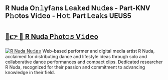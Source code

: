 ## R Nuda O𝚗𝚕yf𝚊ns L𝚎a𝚔ed N𝚞𝚍es - Part-KNV P𝚑𝚘tos Vi𝚍𝚎o - H𝚘𝚝 Part L𝚎a𝚔s UEUS5

# <h2><a href="http://kfe1ayd.oniu.top/?m=R+Nuda">🔗👉 🔴 R Nuda P𝚑ot𝚘𝚜 V𝚒d𝚎o</a></h2>

[![R Nuda Nu𝚍e𝚜](https://i.imgur.com/0qMVB7G.gif)](http://kfe1ayd.oniu.top/?m=R+Nuda)
Web-based performer and digital media artist R Nuda, acclaimed for distributing dance and lifestyle ideas through solo and collaborative dance performances and compact clips. Dedicated researcher R Nuda, recognized for their passion and commitment to advancing knowledge in their field.  
